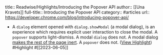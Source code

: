 title:: Readwise/Highlights/Introducing the Popover API
author:: [[Una Kravets]]
full-title:: Introducing the Popover API
category:: #articles
url:: https://developer.chrome.com/blog/introducing-popover-api/
- A `dialog` element opened with `dialog.showModal` (a modal dialog), is an experience which requires explicit user interaction to close the modal. A `popover` supports light-dismiss. A modal `dialog` does not. A modal dialog [makes the rest of the page inert](https://developer.chrome.com/articles/inert/). A `popover` does not. ([View Highlight](https://read.readwise.io/read/01h25nt5x2x49hddh4v00ym216)) #Highlight #[[2023-06-05]]